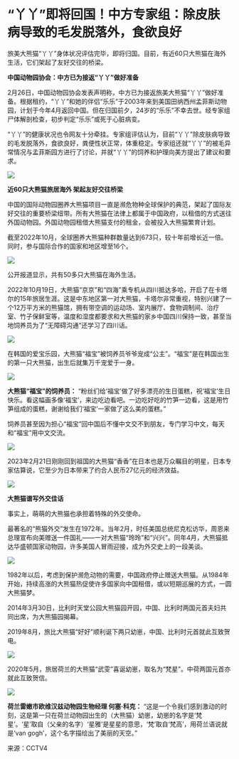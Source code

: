# “丫丫”即将回国！中方专家组：除皮肤病导致的毛发脱落外，食欲良好

旅美大熊猫“丫丫”身体状况评估完毕，即将归国。目前，有近60只大熊猫在海外生活，它们架起了友好交往的桥梁。

**中国动物园协会：中方已为接返“丫丫”做好准备**

2月26日，中国动物园协会发表声明称，中方已为接返旅美大熊猫“丫丫”做好准备。根据租约，“丫丫”和她的伴侣“乐乐”于2003年来到美国田纳西州孟菲斯动物园，计划于今年4月返回中国。但在归国前夕，24岁的“乐乐”不幸去世。经专家组尸体解剖检查，初步判定“乐乐”或死于心脏病变。

“丫丫”的健康状况也令网友十分牵挂。专家组评估认为，目前“丫丫”除皮肤病导致的毛发脱落外，食欲良好，粪便性状正常，体重稳定。专家组还就“丫丫”的被毛异常情况与孟菲斯园方进行了讨论，并就“丫丫”的饲养和护理向美方提出了建议和要求。

![](https://inews.gtimg.com/news_bt/O2-VEQhSuUMiLhkQYZ_9m0drtbPu5JAz0NrGM2Lb81g8IAA/1000)

**近60只大熊猫旅居海外 架起友好交往桥梁**

中国的国际动物园圈养大熊猫项目一直是濒危物种全球保护的典范，架起了国际友好交往的重要桥梁纽带。所有大熊猫在法律上都属于中国政府，以租借的方式送往外国动物园。外国动物园租借大熊猫支付的租金，会被投入大熊猫繁育计划。

截至2022年10月，全球圈养大熊猫种群数量达到673只，较十年前增长近一倍。同时，参与国际合作的国家和地区增至16个。

![](https://inews.gtimg.com/om_bt/ORmaYa4H23nMC7GDClCLnXFmrIsLnBRE7Q_5DavYtupHAAA/1000)

公开报道显示，共有50多只大熊猫在海外生活。

2022年10月19日，大熊猫“京京”和“四海”乘专机从四川抵达多哈，开启了在卡塔尔的15年旅居生涯。这是中东地区第一对大熊猫，卡塔尔非常重视，特别兴建了一个12万平方米的熊猫馆，拥有带空调的运动场、室内展厅、食物调制间、治疗室、竹子保鲜室等，温度和湿度都要求和大熊猫的家乡中国四川保持一致，甚至当地饲养员为了“无障碍沟通”还学习了四川话。

![](https://inews.gtimg.com/om_bt/OVNVypsVawVETS-5pPBLFl9q_13GJsDfn0qZBC4K8qtgQAA/1000)

在韩国的爱宝乐园，大熊猫“福宝”被饲养员爷爷宠成“公主”。“福宝”是在韩国出生的第一只大熊猫，出生后就集万千宠爱于一身。

![](https://inews.gtimg.com/om_bt/OMZzcCQUfyoCjeWeJsIbW4ebbOZd-4lKLkZ4FGPdzAHSIAA/1000)

**大熊猫“福宝”的饲养员：**
“粉丝们给‘福宝’做了好多漂亮的生日蛋糕，祝‘福宝’生日快乐。看这幅画多像‘福宝’，来边吃边看吧。一边吃好吃的竹笋一边看，这是用竹笋组成的蛋糕，谢谢给我们‘福宝’一家做了这么美的蛋糕。”

饲养员甚至因为担心“福宝”回中国后不懂中文交不到朋友，专门学习中文，每天和“福宝”用中文交流。

![](https://inews.gtimg.com/om_bt/OiRhbkvVuMLWq11DpKpLmHMeUAmIiL9QbBXMDTGV4BdO8AA/1000)

2023年2月21日刚刚回到祖国的大熊猫“香香”在日本也是万众瞩目的明星，日本专家估算说，它至少为日本带来了约合人民币27亿元的经济效益。

![](https://inews.gtimg.com/om_bt/OjSI7KMKRzDviDYDS7oyd-9bxiKVF_TDvwjZlYVKCh5_UAA/1000)

**大熊猫谱写外交佳话**

事实上，萌萌的大熊猫也承担着特殊的外交使命。

最著名的“熊猫外交”发生在1972年。当年2月，时任美国总统尼克松访华，周恩来总理宣布向美赠送一件国礼——一对大熊猫“玲玲”和“兴兴”。同年4月，大熊猫抵达华盛顿国家动物园，许多美国人冒雨迎接，成为外交史上的一段美谈。

![](https://inews.gtimg.com/om_bt/OxyUqMs08r85h4FSwVN5Vt3O4k53hLlhY4Rw9WKqC9bH8AA/1000)

1982年以后，考虑到保护濒危动物的需要，中国政府停止赠送大熊猫。从1984年开始，持续高涨的大熊猫热促使许多国家向中国租借，或以短期巡展的方式，一圆大熊猫梦。

2014年3月30日，比利时天堂公园大熊猫园开园，中国、比利时两国元首夫妇共同出席，为大熊猫园揭幕。

2019年8月，旅比大熊猫“好好”顺利诞下两只幼崽，中国、比利时元首就此互致贺电。

![](https://inews.gtimg.com/om_bt/OFmUqaDCcCB6foMbaBzwHbT5SCSizhVNIFjAX-3EkNKjkAA/1000)

2020年5月，旅居荷兰的大熊猫“武雯”喜诞幼崽，取名为“梵星”。中荷两国元首亦就此互致贺信。

![](https://inews.gtimg.com/om_bt/OFqGQovMu7DeILTMZtt3Om9R4romMjdkqiGhj4M7I3r8gAA/1000)

**荷兰雷嫩市欧维汉兹动物园生物经理 何塞·科克：**
“这是一个令我们感到激动的时刻，这是第一只在荷兰动物园出生的（大熊猫）幼崽，幼崽的名字是‘梵星’。‘星’取自（父亲的名字）‘星雅’是星星的意思，‘梵’取自‘梵高’，用荷兰语说就是‘van
gogh’，这个名字描绘出了美丽的天空。”

来源：CCTV4

